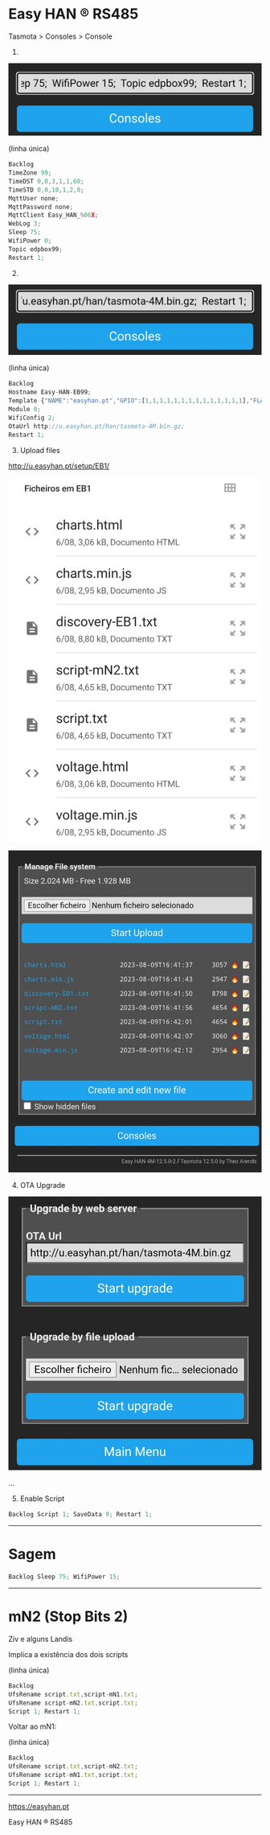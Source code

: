 # Easy HAN ® RS485

Tasmota > Consoles > Console

1.

![Easy HAN](./img/howto-1.jpg)

(linha única)

```js
Backlog 
TimeZone 99; 
TimeDST 0,0,3,1,1,60; 
TimeSTD 0,0,10,1,2,0; 
MqttUser none; 
MqttPassword none; 
MqttClient Easy_HAN_%06X; 
WebLog 3; 
Sleep 75; 
WifiPower 0;
Topic edpbox99; 
Restart 1; 
```

2. 

![Easy HAN](./img/howto-2.jpg)

(linha única)

```js
Backlog 
Hostname Easy-HAN-EB99; 
Template {"NAME":"easyhan.pt","GPIO":[1,1,1,1,1,1,1,1,1,1,1,1,1,1],"FLAG":0,"BASE":18}; 
Module 0; 
WifiConfig 2; 
OtaUrl http://u.easyhan.pt/han/tasmota-4M.bin.gz; 
Restart 1; 
``` 

3. Upload files

http://u.easyhan.pt/setup/EB1/

![files](./img/files0823a.jpg)

![Easy HAN](./img/files0823b.jpg)

4. OTA Upgrade

![Easy HAN](./img/howto-4.jpg)

...

5. Enable Script

```js
Backlog Script 1; SaveData 9; Restart 1;
```

<hr>

# Sagem

```js
Backlog Sleep 75; WifiPower 15; 
```

---

# mN2 (Stop Bits 2)

Ziv e alguns Landis

Implica a existência dos dois scripts

(linha única)

```js
Backlog 
UfsRename script.txt,script-mN1.txt; 
UfsRename script-mN2.txt,script.txt; 
Script 1; Restart 1;
```

Voltar ao mN1:

(linha única)

```js
Backlog 
UfsRename script.txt,script-mN2.txt; 
UfsRename script-mN1.txt,script.txt; 
Script 1; Restart 1;
```

---

https://easyhan.pt

Easy HAN ® RS485


